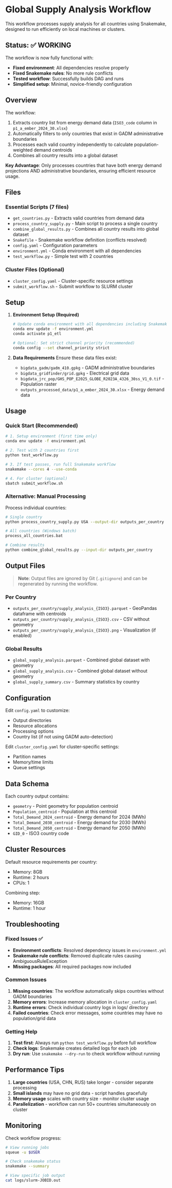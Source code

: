 # Global Supply Analysis Workflow

This workflow processes supply analysis for all countries using Snakemake, designed to run efficiently on local machines or clusters.

## Status: ✅ WORKING

The workflow is now fully functional with:
- **Fixed environment**: All dependencies resolve properly
- **Fixed Snakemake rules**: No more rule conflicts  
- **Tested workflow**: Successfully builds DAG and runs
- **Simplified setup**: Minimal, novice-friendly configuration

## Overview

The workflow:
1. Extracts country list from energy demand data (`ISO3_code` column in `p1_a_ember_2024_30.xlsx`)
2. Automatically filters to only countries that exist in GADM administrative boundaries
3. Processes each valid country independently to calculate population-weighted demand centroids
4. Combines all country results into a global dataset

**Key Advantage**: Only processes countries that have both energy demand projections AND administrative boundaries, ensuring efficient resource usage.

## Files

### Essential Scripts (7 files)
- `get_countries.py` - Extracts valid countries from demand data
- `process_country_supply.py` - Main script to process a single country
- `combine_global_results.py` - Combines all country results into global dataset
- `Snakefile` - Snakemake workflow definition (conflicts resolved)
- `config.yaml` - Configuration parameters
- `environment.yml` - Conda environment with all dependencies 
- `test_workflow.py` - Simple test with 2 countries

### Cluster Files (Optional)
- `cluster_config.yaml` - Cluster-specific resource settings  
- `submit_workflow.sh` - Submit workflow to SLURM cluster

## Setup

1. **Environment Setup (Required)**
   ```bash
   # Update conda environment with all dependencies including Snakemake
   conda env update -f environment.yml
   conda activate p1_etl
   
   # Optional: Set strict channel priority (recommended)
   conda config --set channel_priority strict
   ```

2. **Data Requirements**
   Ensure these data files exist:
   - `bigdata_gadm/gadm_410.gpkg` - GADM administrative boundaries
   - `bigdata_gridfinder/grid.gpkg` - Electrical grid data
   - `bigdata_jrc_pop/GHS_POP_E2025_GLOBE_R2023A_4326_30ss_V1_0.tif` - Population raster
   - `outputs_processed_data/p1_a_ember_2024_30.xlsx` - Energy demand data

## Usage

### Quick Start (Recommended)
```bash
# 1. Setup environment (first time only)
conda env update -f environment.yml

# 2. Test with 2 countries first
python test_workflow.py

# 3. If test passes, run full Snakemake workflow
snakemake --cores 4 --use-conda

# 4. For cluster (optional)
sbatch submit_workflow.sh
```

### Alternative: Manual Processing
Process individual countries:
```bash
# Single country
python process_country_supply.py USA --output-dir outputs_per_country

# All countries (Windows batch)
process_all_countries.bat

# Combine results
python combine_global_results.py --input-dir outputs_per_country
```

## Output Files

> **Note**: Output files are ignored by Git (`.gitignore`) and can be regenerated by running the workflow.

### Per Country
- `outputs_per_country/supply_analysis_{ISO3}.parquet` - GeoPandas dataframe with centroids
- `outputs_per_country/supply_analysis_{ISO3}.csv` - CSV without geometry
- `outputs_per_country/supply_analysis_{ISO3}.png` - Visualization (if enabled)

### Global Results
- `global_supply_analysis.parquet` - Combined global dataset with geometry
- `global_supply_analysis.csv` - Combined global dataset without geometry  
- `global_supply_summary.csv` - Summary statistics by country

## Configuration

Edit `config.yaml` to customize:
- Output directories
- Resource allocations
- Processing options
- Country list (if not using GADM auto-detection)

Edit `cluster_config.yaml` for cluster-specific settings:
- Partition names
- Memory/time limits
- Queue settings

## Data Schema

Each country output contains:
- `geometry` - Point geometry for population centroid
- `Population_centroid` - Population at this centroid
- `Total_Demand_2024_centroid` - Energy demand for 2024 (MWh)
- `Total_Demand_2030_centroid` - Energy demand for 2030 (MWh)  
- `Total_Demand_2050_centroid` - Energy demand for 2050 (MWh)
- `GID_0` - ISO3 country code

## Cluster Resources

Default resource requirements per country:
- Memory: 8GB
- Runtime: 2 hours
- CPUs: 1

Combining step:
- Memory: 16GB  
- Runtime: 1 hour

## Troubleshooting

### Fixed Issues ✅
- **Environment conflicts**: Resolved dependency issues in `environment.yml`
- **Snakemake rule conflicts**: Removed duplicate rules causing AmbiguousRuleException
- **Missing packages**: All required packages now included

### Common Issues
1. **Missing countries**: The workflow automatically skips countries without GADM boundaries
2. **Memory errors**: Increase memory allocation in `cluster_config.yaml`  
3. **Runtime errors**: Check individual country logs in logs/ directory
4. **Failed countries**: Check error messages, some countries may have no population/grid data

### Getting Help
1. **Test first**: Always run `python test_workflow.py` before full workflow
2. **Check logs**: Snakemake creates detailed logs for each job
3. **Dry run**: Use `snakemake --dry-run` to check workflow without running

## Performance Tips

1. **Large countries** (USA, CHN, RUS) take longer - consider separate processing
2. **Small islands** may have no grid data - script handles gracefully
3. **Memory usage** scales with country size - monitor cluster usage
4. **Parallelization** - workflow can run 50+ countries simultaneously on cluster

## Monitoring

Check workflow progress:
```bash
# View running jobs
squeue -u $USER

# Check snakemake status  
snakemake --summary

# View specific job output
cat logs/slurm-JOBID.out
```
